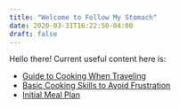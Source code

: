 ```yaml
---
title: "Welcome to Follow My Stomach"
date: 2020-03-31T16:22:50-04:00
draft: false
---
```


Hello there! Current useful content here is:

+ [Guide to Cooking When Traveling](travel/guide)
+ [Basic Cooking Skills to Avoid Frustration](skills/preparation)
+ [Initial Meal Plan](meal-plans/by-date/2020-04-12)

